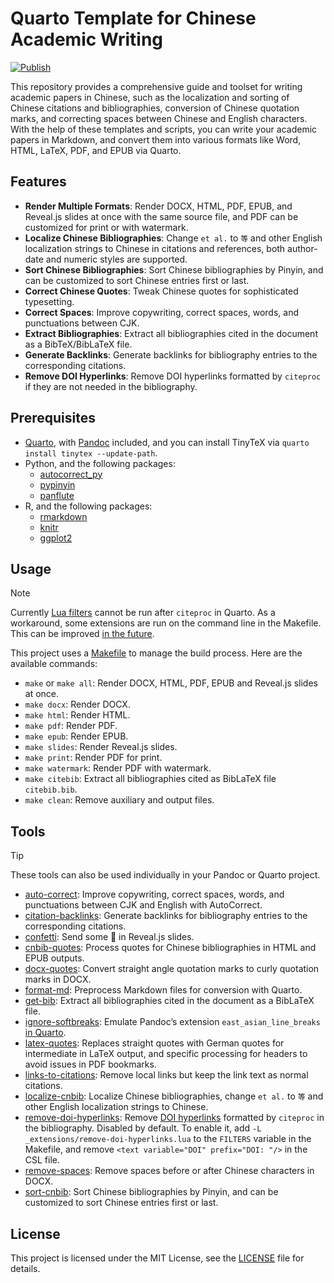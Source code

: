 # Quarto Template for Chinese Academic Writing

[![Publish](https://github.com/TomBener/quarto-cn-tools/actions/workflows/quarto-publish.yml/badge.svg)](https://github.com/TomBener/quarto-cn-tools/actions/workflows/quarto-publish.yml)

This repository provides a comprehensive guide and toolset for writing academic
papers in Chinese, such as the localization and sorting of Chinese citations and
bibliographies, conversion of Chinese quotation marks, and correcting spaces between
Chinese and English characters. With the help of these templates and scripts,
you can write your academic papers in Markdown, and convert them into various
formats like Word, HTML, LaTeX, PDF, and EPUB via Quarto.

## Features

- **Render Multiple Formats**: Render DOCX, HTML, PDF, EPUB, and Reveal.js slides at once with the same source file, and PDF can be customized for print or with watermark.
- **Localize Chinese Bibliographies**: Change `et al.` to `等` and other English localization strings to Chinese in citations and references, both author-date and numeric styles are supported.
- **Sort Chinese Bibliographies**: Sort Chinese bibliographies by Pinyin, and can be customized to sort Chinese entries first or last.
- **Correct Chinese Quotes**: Tweak Chinese quotes for sophisticated typesetting.
- **Correct Spaces**: Improve copywriting, correct spaces, words, and punctuations between CJK.
- **Extract Bibliographies**: Extract all bibliographies cited in the document as a BibTeX/BibLaTeX file.
- **Generate Backlinks**: Generate backlinks for bibliography entries to the corresponding citations.
- **Remove DOI Hyperlinks**: Remove DOI hyperlinks formatted by `citeproc` if they are not needed in the bibliography.

## Prerequisites

- [Quarto](https://quarto.org), with [Pandoc](https://pandoc.org) included, and
  you can install TinyTeX via `quarto install tinytex --update-path`.
- Python, and the following packages:
  - [autocorrect_py](https://github.com/huacnlee/autocorrect/tree/main/autocorrect-py)
  - [pypinyin](https://github.com/mozillazg/python-pinyin)
  - [panflute](https://github.com/sergiocorreia/panflute)
- R, and the following packages:
  - [rmarkdown](https://github.com/rstudio/rmarkdown)
  - [knitr](https://github.com/yihui/knitr)
  - [ggplot2](https://github.com/tidyverse/ggplot2)

## Usage

> [!NOTE]
> Currently [Lua filters](https://github.com/quarto-dev/quarto-cli/issues/7888) cannot be run after `citeproc` in Quarto.
> As a workaround, some extensions are run on the command line in the Makefile. This can be improved [in the future](https://github.com/quarto-dev/quarto-cli/milestone/15).

This project uses a [Makefile](Makefile) to manage the build process. Here are the available commands:

- `make` or `make all`: Render DOCX, HTML, PDF, EPUB and Reveal.js slides at once.
- `make docx`: Render DOCX.
- `make html`: Render HTML.
- `make pdf`: Render PDF.
- `make epub`: Render EPUB.
- `make slides`: Render Reveal.js slides.
- `make print`: Render PDF for print.
- `make watermark`: Render PDF with watermark.
- `make citebib`: Extract all bibliographies cited as BibLaTeX file `citebib.bib`.
- `make clean`: Remove auxiliary and output files.

## Tools

> [!TIP]
> These tools can also be used individually in your Pandoc or Quarto project.

- [auto-correct](_extensions/auto-correct.py): Improve copywriting, correct spaces, words, and punctuations between CJK and English with AutoCorrect.
- [citation-backlinks](_extensions/citation-backlinks.lua): Generate backlinks for bibliography entries to the corresponding citations.
- [confetti](_extensions/confetti/): Send some 🎊 in Reveal.js slides.
- [cnbib-quotes](_extensions/cnbib-quotes.lua): Process quotes for Chinese bibliographies in HTML and EPUB outputs.
- [docx-quotes](_extensions/docx-quotes/): Convert straight angle quotation marks to curly quotation marks in DOCX.
- [format-md](_extensions/format-md.py): Preprocess Markdown files for conversion with Quarto.
- [get-bib](_extensions/get-bib.lua): Extract all bibliographies cited in the document as a BibLaTeX file.
- [ignore-softbreaks](_extensions/ignore-softbreaks/): Emulate Pandoc’s extension `east_asian_line_breaks` [in Quarto](https://github.com/quarto-dev/quarto-cli/issues/8520).
- [latex-quotes](_extensions/latex-quotes/): Replaces straight quotes with German quotes for intermediate in LaTeX output, and specific processing for headers to avoid issues in PDF bookmarks.
- [links-to-citations](_extensions/links-to-citations/): Remove local links but keep the link text as normal citations.
- [localize-cnbib](_extensions/localize-cnbib.lua): Localize Chinese bibliographies, change `et al.` to `等` and other English localization strings to Chinese.
- [remove-doi-hyperlinks](_extensions/remove-doi-hyperlinks.lua): Remove [DOI hyperlinks](https://github.com/jgm/pandoc/issues/10393) formatted by `citeproc` in the bibliography. Disabled by default. To enable it, add `-L _extensions/remove-doi-hyperlinks.lua` to the `FILTERS` variable in the Makefile, and remove `<text variable="DOI" prefix="DOI: "/>` in the CSL file.
- [remove-spaces](_extensions/remove-spaces/): Remove spaces before or after Chinese characters in DOCX.
- [sort-cnbib](_extensions/sort-cnbib.py): Sort Chinese bibliographies by Pinyin, and can be customized to sort Chinese entries first or last.

## License

This project is licensed under the MIT License, see the [LICENSE](LICENSE) file for details.
